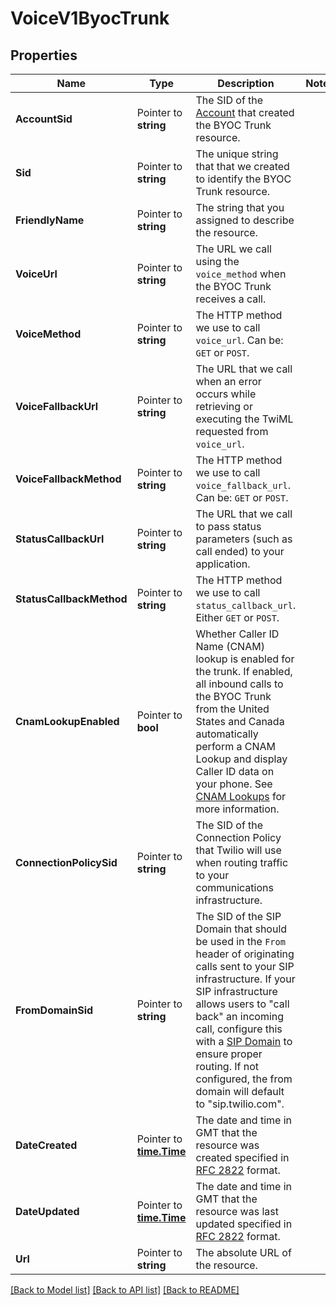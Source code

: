 # VoiceV1ByocTrunk

## Properties

Name | Type | Description | Notes
------------ | ------------- | ------------- | -------------
**AccountSid** | Pointer to **string** | The SID of the [Account](https://www.twilio.com/docs/iam/api/account) that created the BYOC Trunk resource. |
**Sid** | Pointer to **string** | The unique string that that we created to identify the BYOC Trunk resource. |
**FriendlyName** | Pointer to **string** | The string that you assigned to describe the resource. |
**VoiceUrl** | Pointer to **string** | The URL we call using the `voice_method` when the BYOC Trunk receives a call. |
**VoiceMethod** | Pointer to **string** | The HTTP method we use to call `voice_url`. Can be: `GET` or `POST`. |
**VoiceFallbackUrl** | Pointer to **string** | The URL that we call when an error occurs while retrieving or executing the TwiML requested from `voice_url`. |
**VoiceFallbackMethod** | Pointer to **string** | The HTTP method we use to call `voice_fallback_url`. Can be: `GET` or `POST`. |
**StatusCallbackUrl** | Pointer to **string** | The URL that we call to pass status parameters (such as call ended) to your application. |
**StatusCallbackMethod** | Pointer to **string** | The HTTP method we use to call `status_callback_url`. Either `GET` or `POST`. |
**CnamLookupEnabled** | Pointer to **bool** | Whether Caller ID Name (CNAM) lookup is enabled for the trunk. If enabled, all inbound calls to the BYOC Trunk from the United States and Canada automatically perform a CNAM Lookup and display Caller ID data on your phone. See [CNAM Lookups](https://www.twilio.com/docs/sip-trunking#CNAM) for more information. |
**ConnectionPolicySid** | Pointer to **string** | The SID of the Connection Policy that Twilio will use when routing traffic to your communications infrastructure. |
**FromDomainSid** | Pointer to **string** | The SID of the SIP Domain that should be used in the `From` header of originating calls sent to your SIP infrastructure. If your SIP infrastructure allows users to \"call back\" an incoming call, configure this with a [SIP Domain](https://www.twilio.com/docs/voice/api/sending-sip) to ensure proper routing. If not configured, the from domain will default to \"sip.twilio.com\". |
**DateCreated** | Pointer to [**time.Time**](time.Time.md) | The date and time in GMT that the resource was created specified in [RFC 2822](https://www.ietf.org/rfc/rfc2822.txt) format. |
**DateUpdated** | Pointer to [**time.Time**](time.Time.md) | The date and time in GMT that the resource was last updated specified in [RFC 2822](https://www.ietf.org/rfc/rfc2822.txt) format. |
**Url** | Pointer to **string** | The absolute URL of the resource. |

[[Back to Model list]](../README.md#documentation-for-models) [[Back to API list]](../README.md#documentation-for-api-endpoints) [[Back to README]](../README.md)


